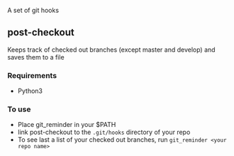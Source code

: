 A set of git hooks

## post-checkout
Keeps track of checked out branches (except master and develop) and saves them to a file

### Requirements
- Python3

### To use
  - Place git_reminder in your $PATH
  - link post-checkout to the `.git/hooks` directory of your repo
  - To see last a list of your checked out branches, run `git_reminder <your repo name>`
